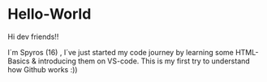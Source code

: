# Hello-World
Hi dev friends!!

I´m Spyros (16) , I´ve just started my code journey by learning some HTML-Basics & introducing them on VS-code.
This is my first try to understand how Github works :))
